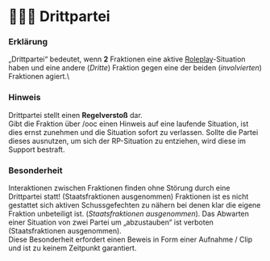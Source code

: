# 👨👨👦 Drittpartei

### Erklärung <a href="#0-toc-title" id="0-toc-title"></a>

„Drittpartei“ bedeutet, wenn **2** Fraktionen eine aktive [Roleplay](../was-ist/was-ist-rp.md)-Situation haben und eine andere (_Dritte_) Fraktion gegen eine der beiden (_involvierten_) Fraktionen agiert.\

### Hinweis <a href="#1-toc-title" id="1-toc-title"></a>

Drittpartei stellt einen **Regelverstoß** dar.\
Gibt die Fraktion über /ooc einen Hinweis auf eine laufende Situation, ist dies ernst zunehmen und die Situation sofort zu verlassen. Sollte die Partei dieses ausnutzen, um sich der RP-Situation zu entziehen, wird diese im Support bestraft.

### Besonderheit <a href="#2-toc-title" id="2-toc-title"></a>

Interaktionen zwischen Fraktionen finden ohne Störung durch eine Drittpartei statt! (Staatsfraktionen ausgenommen) Fraktionen ist es nicht gestattet sich aktiven Schussgefechten zu nähern bei denen klar die eigene Fraktion unbeteiligt ist. (_Staatsfraktionen ausgenommen_). Das Abwarten einer Situation von zwei Partei um „abzustauben“ ist verboten (Staatsfraktionen ausgenommen).\
Diese Besonderheit erfordert einen Beweis in Form einer Aufnahme / Clip und ist zu keinem Zeitpunkt garantiert.
